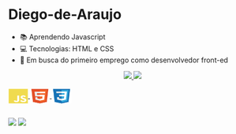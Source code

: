 # Diego-de-Araujo

- 📚 Aprendendo Javascript
- 💻 Tecnologias: HTML e CSS
- 🎯 Em busca do primeiro emprego como desenvolvedor front-ed

<div align="center">
  <a href="https://github.com/BrazilianDdeveloper">
  <img height="180em" src="https://github-readme-stats.vercel.app/api?username=BrazilianDdeveloper&show_icons=true&theme=dracula&include_all_commits=true&count_private=true" ti/>
  <img height="180em" src="https://github-readme-stats.vercel.app/api/top-langs/?username=BrazilianDdeveloper&layout=compact&langs_count=7&theme=dracula"/>
</div>

  <div style="display: inline_block"><br>
  <img align="center" alt="Diego-Js" height="30" width="40" src="https://raw.githubusercontent.com/devicons/devicon/master/icons/javascript/javascript-plain.svg">
  <img align="center" alt="Diego-HTML" height="30" width="40" src="https://raw.githubusercontent.com/devicons/devicon/master/icons/html5/html5-original.svg">
  <img align="center" alt="Diego-CSS" height="30" width="40" src="https://raw.githubusercontent.com/devicons/devicon/master/icons/css3/css3-original.svg">
  <!--<img align="right" alt="Diego-pic" height="150" style="border-radius:50px;" src=-->
</div>
  
 ##
 <!--<a href="https://discord.gg/wagxzStdcR" target="_blank"><img src="https://img.shields.io/badge/Discord-7289DA?style=for-the-badge&logo=discord&logoColor=white" target="_blank"></a>-->
  <a href = "diego.contatoprof@outlook.com"><img src="https://img.shields.io/badge/-Gmail-%23333?style=for-the-badge&logo=gmail&logoColor=white" target="_blank"></a>
  <a href="https://www.linkedin.com/in/diego-araujo-767aba1b4/" target="_blank"><img src="https://img.shields.io/badge/-LinkedIn-%230077B5?style=for-the-badge&logo=linkedin&logoColor=white" target="_blank"></a> 
 

</div>

